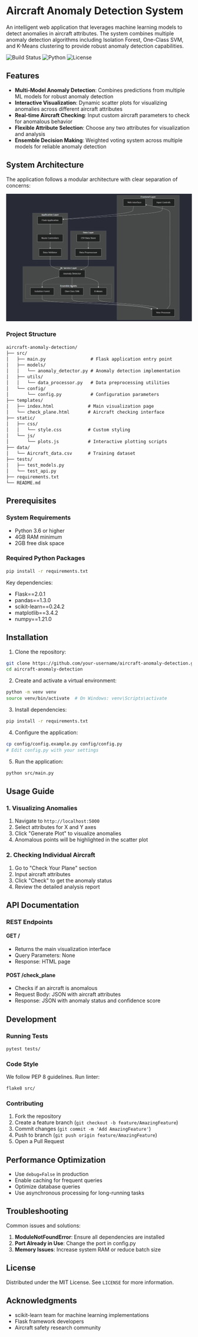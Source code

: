 # Aircraft Anomaly Detection System

An intelligent web application that leverages machine learning models to detect anomalies in aircraft attributes. The system combines multiple anomaly detection algorithms including Isolation Forest, One-Class SVM, and K-Means clustering to provide robust anomaly detection capabilities.

![Build Status](https://img.shields.io/badge/build-passing-brightgreen)
![Python](https://img.shields.io/badge/python-3.6%2B-blue)
![License](https://img.shields.io/badge/license-MIT-green)

## Features

- **Multi-Model Anomaly Detection**: Combines predictions from multiple ML models for robust anomaly detection
- **Interactive Visualization**: Dynamic scatter plots for visualizing anomalies across different aircraft attributes
- **Real-time Aircraft Checking**: Input custom aircraft parameters to check for anomalous behavior
- **Flexible Attribute Selection**: Choose any two attributes for visualization and analysis
- **Ensemble Decision Making**: Weighted voting system across multiple models for reliable anomaly detection

## System Architecture

The application follows a modular architecture with clear separation of concerns:

![System Architecture](./image.png)

### Project Structure
```
aircraft-anomaly-detection/
├── src/
│   ├── main.py                 # Flask application entry point
│   ├── models/
│   │   └── anomaly_detector.py # Anomaly detection implementation
│   ├── utils/
│   │   └── data_processor.py   # Data preprocessing utilities
│   └── config/
│       └── config.py           # Configuration parameters
├── templates/
│   ├── index.html             # Main visualization page
│   └── check_plane.html       # Aircraft checking interface
├── static/
│   ├── css/
│   │   └── style.css          # Custom styling
│   └── js/
│       └── plots.js           # Interactive plotting scripts
├── data/
│   └── Aircraft_data.csv      # Training dataset
├── tests/
│   ├── test_models.py
│   └── test_api.py
├── requirements.txt
└── README.md
```

## Prerequisites

### System Requirements
- Python 3.6 or higher
- 4GB RAM minimum
- 2GB free disk space

### Required Python Packages
```bash
pip install -r requirements.txt
```

Key dependencies:
- Flask==2.0.1
- pandas==1.3.0
- scikit-learn==0.24.2
- matplotlib==3.4.2
- numpy==1.21.0

## Installation

1. Clone the repository:
```bash
git clone https://github.com/your-username/aircraft-anomaly-detection.git
cd aircraft-anomaly-detection
```

2. Create and activate a virtual environment:
```bash
python -m venv venv
source venv/bin/activate  # On Windows: venv\Scripts\activate
```

3. Install dependencies:
```bash
pip install -r requirements.txt
```

4. Configure the application:
```bash
cp config/config.example.py config/config.py
# Edit config.py with your settings
```

5. Run the application:
```bash
python src/main.py
```

## Usage Guide

### 1. Visualizing Anomalies

1. Navigate to `http://localhost:5000`
2. Select attributes for X and Y axes
3. Click "Generate Plot" to visualize anomalies
4. Anomalous points will be highlighted in the scatter plot

### 2. Checking Individual Aircraft

1. Go to "Check Your Plane" section
2. Input aircraft attributes
3. Click "Check" to get the anomaly status
4. Review the detailed analysis report

## API Documentation

### REST Endpoints

#### GET /
- Returns the main visualization interface
- Query Parameters: None
- Response: HTML page

#### POST /check_plane
- Checks if an aircraft is anomalous
- Request Body: JSON with aircraft attributes
- Response: JSON with anomaly status and confidence score

## Development

### Running Tests
```bash
pytest tests/
```

### Code Style
We follow PEP 8 guidelines. Run linter:
```bash
flake8 src/
```

### Contributing
1. Fork the repository
2. Create a feature branch (`git checkout -b feature/AmazingFeature`)
3. Commit changes (`git commit -m 'Add AmazingFeature'`)
4. Push to branch (`git push origin feature/AmazingFeature`)
5. Open a Pull Request

## Performance Optimization

- Use `debug=False` in production
- Enable caching for frequent queries
- Optimize database queries
- Use asynchronous processing for long-running tasks

## Troubleshooting

Common issues and solutions:
1. **ModuleNotFoundError**: Ensure all dependencies are installed
2. **Port Already in Use**: Change the port in config.py
3. **Memory Issues**: Increase system RAM or reduce batch size

## License

Distributed under the MIT License. See `LICENSE` for more information.

## Acknowledgments

- scikit-learn team for machine learning implementations
- Flask framework developers
- Aircraft safety research community